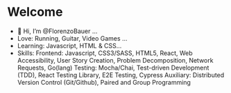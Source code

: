 # Welcome
- 👋 Hi, I’m @FlorenzoBauer ...
- Love: Running, Guitar, Video Games ...
- Learning: Javascript, HTML & CSS...
- Skills:
   Frontend: Javascript, CSS3/SASS, HTML5, React, Web Accessibility, User Story Creation, Problem Decomposition, Network Requests, Go(lang)
   Testing: Mocha/Chai, Test-driven Development (TDD), React Testing Library, E2E Testing, Cypress
   Auxiliary: Distributed Version Control (Git/Github), Paired and Group Programming


